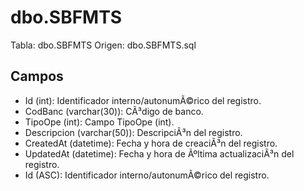 ﻿# dbo.SBFMTS

Tabla: dbo.SBFMTS
Origen: dbo.SBFMTS.sql

## Campos

- Id (int): Identificador interno/autonumÃ©rico del registro.
- CodBanc (varchar(30)): CÃ³digo de banco.
- TipoOpe (int): Campo TipoOpe (int).
- Descripcion (varchar(50)): DescripciÃ³n del registro.
- CreatedAt (datetime): Fecha y hora de creaciÃ³n del registro.
- UpdatedAt (datetime): Fecha y hora de Ãºltima actualizaciÃ³n del registro.
- Id (ASC): Identificador interno/autonumÃ©rico del registro.

